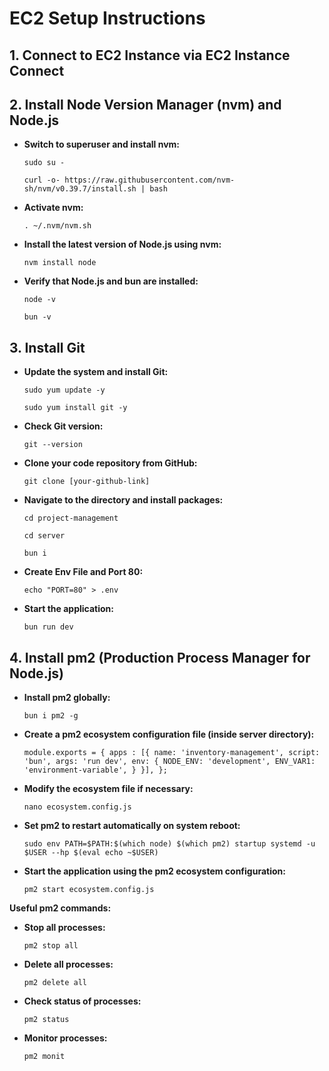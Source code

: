 # EC2 Setup Instructions

## 1. Connect to EC2 Instance via EC2 Instance Connect

## 2. Install Node Version Manager (nvm) and Node.js

- **Switch to superuser and install nvm:**

  ```
  sudo su -
  ```

  ```
  curl -o- https://raw.githubusercontent.com/nvm-sh/nvm/v0.39.7/install.sh | bash
  ```

- **Activate nvm:**

  ```
  . ~/.nvm/nvm.sh
  ```

- **Install the latest version of Node.js using nvm:**

  ```
  nvm install node
  ```

- **Verify that Node.js and bun are installed:**

  ```
  node -v
  ```

  ```
  bun -v
  ```

## 3. Install Git

- **Update the system and install Git:**

  ```
  sudo yum update -y
  ```

  ```
  sudo yum install git -y
  ```

- **Check Git version:**

  ```
  git --version
  ```

- **Clone your code repository from GitHub:**

  ```
  git clone [your-github-link]
  ```

- **Navigate to the directory and install packages:**

  ```
  cd project-management
  ```

  ```
  cd server
  ```

  ```
  bun i
  ```

- **Create Env File and Port 80:**

  ```
  echo "PORT=80" > .env
  ```

- **Start the application:**
  ```
  bun run dev
  ```

## 4. Install pm2 (Production Process Manager for Node.js)

- **Install pm2 globally:**

  ```
  bun i pm2 -g
  ```

- **Create a pm2 ecosystem configuration file (inside server directory):**

  ```
  module.exports = { apps : [{ name: 'inventory-management', script: 'bun', args: 'run dev', env: { NODE_ENV: 'development', ENV_VAR1: 'environment-variable', } }], };
  ```

- **Modify the ecosystem file if necessary:**

  ```
  nano ecosystem.config.js
  ```

- **Set pm2 to restart automatically on system reboot:**

  ```
  sudo env PATH=$PATH:$(which node) $(which pm2) startup systemd -u $USER --hp $(eval echo ~$USER)
  ```

- **Start the application using the pm2 ecosystem configuration:**

  ```
  pm2 start ecosystem.config.js
  ```

**Useful pm2 commands:**

- **Stop all processes:**

  ```
  pm2 stop all
  ```

- **Delete all processes:**

  ```
  pm2 delete all
  ```

- **Check status of processes:**

  ```
  pm2 status
  ```

- **Monitor processes:**
  ```
  pm2 monit
  ```

